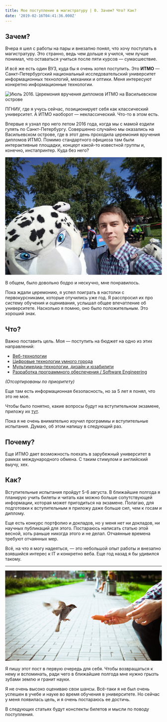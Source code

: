 ```yaml
---
title: Мое поступление в магистратуру | 0. Зачем? Что? Как?
date: '2019-02-16T04:41:36.000Z'
---
```


## Зачем?

Вчера я шел с работы на пары и внезапно понял, что хочу поступать в магистратуру. Это странно, ведь чем дольше я учился, чем лучше понимал, что оставаться учиться после пяти курсов — сумасшествие.

И всё же есть один ВУЗ, куда бы я очень хотел поступить. Это **ИТМО** — Санкт-Петербургский национальный исследовательский университет информационных технологий, механики и оптики. Меня интересуют конкретно информационные технологии.

![Июль 2016. Церемония вручения дипломов ИТМО на Васильевском острове](./images/itmo-2016.jpg)

ПГНИУ, где я учусь сейчас, позиционирует себя как классический университет. А ИТМО наоборот — неклассический. Что-то в этом есть.

Впервые я узнал про него летом 2016 года, когда мы с мамой ездили гулять по Санкт-Петербургу. Совершенно случайно мы оказались на Васильевском острове, где в этот день проходила церемония вручения дипломов ИТМО. Помимо стандартного официоза там были интерактивные площадки, концерт какой-то известной группы и, конечно, инстапринтер. Куда без него?

![Июль 2016. Маскот ИТМО - фоточка с инстапринтера](./images/maskot-2016.jpg)

В общем, было довольно бодро и нескучно, мне понравилось.

Пока ждали церемонию, я успел поиграть  в настолки с первокурсниками, которые отучились уже год. Я расспросил их про систему обучения и оценивания, услышал общее впечатление об университете. Насколько я помню, оно было положительным. Это хороший знак.

## Что?

Важно поставить цель. Моя — поступить на бюджет на одно из этих направлений:

* [Веб-технологии](https://abit.ifmo.ru/program/11716/)
* [Цифровые технологии умного города](https://abit.ifmo.ru/program/11708/)
* [Мультимедиа-технологии, дизайн и юзабилити](https://abit.ifmo.ru/program/11718/)
* [Разработка программного обеспечения / Software Engineering](https://abit.ifmo.ru/program/11686/)

*(Отсортированы по приоритету)* 

Еще там есть информационная безопасность, но за 5 лет я понял, что это не мое.

Чтобы было понятно, какие вопросы будут на вступительном экзамене, приложу их [тут](./other/web-questions.pdf).

Пока я не очень внимательно изучил программы и вступительные испытания. Думаю, об этом напишу в следующий раз.

## Почему?

Еще ИТМО дает возможность поехать в зарубежный университет в рамках международного обмена. С таким стимулом и английский выучу, хех.

## Как?

Вступительные испытания пройдут 5-6 августа. В ближайшие полгода я планирую учить билеты и читать как можно больше сопутствующей информации, которая может пригодиться на экзамене. Полагаю, для подготовки к вступительным я приложу даже больше сил, чем к госам и диплому.

Еще есть конкурс портфолио и докладов, но у меня нет ни докладов, ни научных публикаций для этого. Постараюсь написать статью этой весной, хоть раньше никогда этого и не делал. Отчаянные времена требуют отчаянных мер.

Всё, на что я могу надеяться, — это небольшой опыт работы и внезапно взявшийся интерес к IT и конкретно веба. Еще год назад я бы удивился такому.

----

![Я приманиваю к себе питерскую птичку](./images/spb-bird.jpg)

Я пишу этот пост в первую очередь для себя. Чтобы возвращаться к нему и вспоминать, ради чего в ближайшие полгода мне нужно грызть зубами землю и гранит науки.

Я не очень высоко оцениваю свои шансы. Всё-таки я не был очень успешен в учебе и науке во время обучения в университете. Но сейчас у меня появилась цель, и я очень постараюсь ее достичь.

В следующих статьях будут конспекты билетов и мысли по поводу поступления.